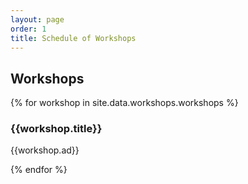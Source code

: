 ```yaml
---
layout: page
order: 1
title: Schedule of Workshops
---
```


## Workshops
{% for workshop in site.data.workshops.workshops %}
   <h3>{{workshop.title}}</h3>
   <p>{{workshop.ad}}</p>
{% endfor %}
